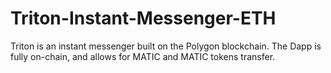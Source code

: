 # Triton-Instant-Messenger-ETH
Triton is an instant messenger built on the Polygon blockchain. The Dapp is fully on-chain, and allows for MATIC and MATIC tokens transfer.


